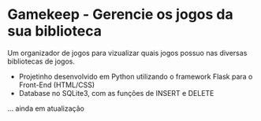 # Gamekeep - Gerencie os jogos da sua biblioteca

Um organizador de jogos para vizualizar quais jogos possuo nas diversas bibliotecas de jogos.

- Projetinho desenvolvido em Python utilizando o framework Flask para o Front-End (HTML/CSS)
- Database no SQLite3, com as funções de INSERT e DELETE

... ainda em atualização
